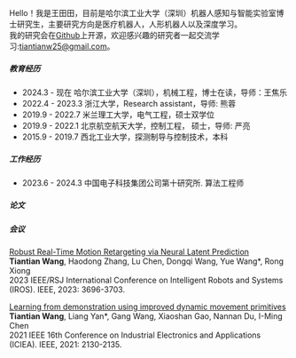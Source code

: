 Hello！我是王田田，目前是哈尔滨工业大学（深圳）机器人感知与智能实验室博士研究生，主要研究方向是医疗机器人，人形机器人以及深度学习。   
我的研究会在[Github](https://github.com/Tiantiansayhi)上开源，欢迎感兴趣的研究者一起交流学习:tiantianw25@gmail.com。

##### 教育经历

- 2024.3 - 现在 哈尔滨工业大学（深圳），机械工程，博士在读，导师：王焦乐
- 2022.4 - 2023.3  浙江大学，Research assistant，导师: 熊蓉
- 2019.9 - 2022.7  米兰理工大学，电气工程，硕士双学位
- 2019.9 - 2022.1  北京航空航天大学，控制工程， 硕士，导师: 严亮
- 2015.9 - 2019.7  西北工业大学，探测制导与控制技术，本科

##### 工作经历

- 2023.6 - 2024.3  中国电子科技集团公司第十研究所. 算法工程师

##### 论文

##### 会议

[Robust Real-Time Motion Retargeting via Neural Latent Prediction](https://ieeexplore.ieee.org/abstract/document/10342022)  
**Tiantian Wang**, Haodong Zhang, Lu Chen, Dongqi Wang, Yue Wang*, Rong Xiong  
2023 IEEE/RSJ International Conference on Intelligent Robots and Systems (IROS). IEEE, 2023: 3696-3703.

[Learning from demonstration using improved dynamic movement primitives](https://ieeexplore.ieee.org/abstract/document/9516425)  
**Tiantian Wang**, Liang Yan*, Gang Wang, Xiaoshan Gao, Nannan Du, I-Ming Chen  
2021 IEEE 16th Conference on Industrial Electronics and Applications (ICIEA). IEEE, 2021: 2130-2135.
